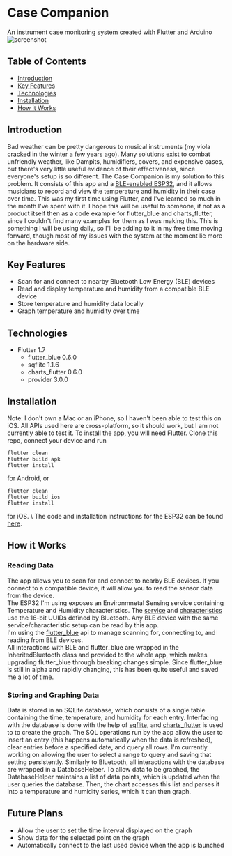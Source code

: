 # Case Companion
An instrument case monitoring system created with Flutter and Arduino
![screenshot](https://github.com/mattang687/case-companion.git/images/case-companion-screenshot.jpg)

## Table of Contents
* [Introduction](#introduction)
* [Key Features](#key-features)
* [Technologies](#technologies)
* [Installation](#installation)
* [How it Works](#how-it-works)

## Introduction
Bad weather can be pretty dangerous to musical instruments (my viola cracked in the winter a few years ago). Many solutions exist to combat unfriendly weather, like Dampits, humidifiers, covers, and expensive cases, but there's very little useful evidence of their effectiveness, since everyone's setup is so different. The Case Companion is my solution to this problem. It consists of this app and a [BLE-enabled ESP32](https://github.com/mattang687/case-companion-esp.git), and it allows musicians to record and view the temperature and humidity in their case over time. This was my first time using Flutter, and I've learned so much in the month I've spent with it. I hope this will be useful to someone, if not as a product itself then as a code example for flutter_blue and charts_flutter, since I couldn't find many examples for them as I was making this. This is something I will be using daily, so I'll be adding to it in my free time moving forward, though most of my issues with the system at the moment lie more on the hardware side.

## Key Features
* Scan for and connect to nearby Bluetooth Low Energy (BLE) devices
* Read and display temperature and humidity from a compatible BLE device
* Store temperature and humidity data locally
* Graph temperature and humidity over time

## Technologies
* Flutter 1.7
    * flutter_blue 0.6.0
    * sqflite 1.1.6
    * charts_flutter 0.6.0
    * provider 3.0.0

## Installation
Note: I don't own a Mac or an iPhone, so I haven't been able to test this on iOS. All APIs used here are cross-platform, so it should work, but I am not currently able to test it. 
To install the app, you will need Flutter. Clone this repo, connect your device and run
```
flutter clean
flutter build apk
flutter install
```
for Android, or
```
flutter clean
flutter build ios
flutter install
```
for iOS.
\\
The code and installation instructions for the ESP32 can be found [here](https://github.com/mattang687/case-companion-esp.git).

## How it Works
### Reading Data
The app allows you to scan for and connect to nearby BLE devices. If you connect to a compatible device, it will allow you to read the sensor data from the device.\
The ESP32 I'm using exposes an Environmnetal Sensing service containing Temperature and Humidity characteristics. The [service](https://www.bluetooth.com/specifications/gatt/services/) and [characteristics](https://www.bluetooth.com/specifications/gatt/characteristics/) use the 16-bit UUIDs defined by Bluetooth. Any BLE device with the same service/characteristic setup can be read by this app.\
I'm using the [flutter_blue](https://pub.dev/packages/flutter_blue) api to manage scanning for, connecting to, and reading from BLE devices.\
All interactions with BLE and flutter_blue are wrapped in the InheritedBluetooth class and provided to the whole app, which makes upgrading flutter_blue through breaking changes simple. Since flutter_blue is still in alpha and rapidly changing, this has been quite useful and saved me a lot of time.

### Storing and Graphing Data
Data is stored in an SQLite database, which consists of a single table containing the time, temperature, and humidity for each entry. Interfacing with the database is done with the help of [sqflite](https://pub.dev/packages/sqflite), and [charts_flutter](https://pub.dev/packages/charts_flutter) is used to to create the graph. The SQL operations run by the app allow the user to insert an entry (this happens automatically when the data is refreshed), clear entries before a specified date, and query all rows. I'm currently working on allowing the user to select a range to query and saving that setting persistently. Similarly to Bluetooth, all interactions with the database are wrapped in a DatabaseHelper. To allow data to be graphed, the DatabaseHelper maintains a list of data points, which is updated when the user queries the database. Then, the chart accesses this list and parses it into a temperature and humidity series, which it can then graph.

## Future Plans
* Allow the user to set the time interval displayed on the graph
* Show data for the selected point on the graph
* Automatically connect to the last used device when the app is launched